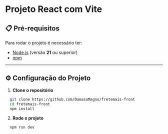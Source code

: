 # Projeto React com Vite

## 📋 Pré-requisitos

Para rodar o projeto é necessário ter:

- [Node.js](https://nodejs.org/) (versão **21** ou superior)
- [npm](https://www.npmjs.com/) 

---

## ⚙️ Configuração do Projeto

1. **Clone o repositório**

```bash
  git clone https://github.com/DamasoMagno/fretemais-front
  cd fretemais-front
  npm install
```

2. **Rode o projeto**

```bash
  npm run dev
```
